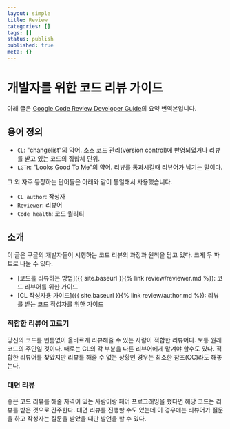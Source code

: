 ```yaml
---
layout: simple
title: Review
categories: []
tags: []
status: publish
published: true
meta: {}
---
```


# 개발자를 위한 코드 리뷰 가이드

아래 글은 [Google Code Review Developer Guide](https://google.github.io/eng-practices/review/)의 요약 번역본입니다.

## 용어 정의
- `CL`: "changelist"의 약어. 소스 코드 관리(version control)에 반영되었거나 리뷰를 받고 있는 코드의 집합체 단위.
- `LGTM`: "Looks Good To Me"의 약어. 리뷰를 통과시킬때 리뷰어가 남기는 말이다.

그 외 자주 등장하는 단어들은 아래와 같이 통일해서 사용했습니다.
- `CL author`: 작성자
- `Reviewer`: 리뷰어
- `Code health`: 코드 퀄리티

## 소개
이 글은 구글의 개발자들이 시행하는 코드 리뷰의 과정과 원칙을 담고 있다. 크게 두 파트로 나눌 수 있다. 

- [코드를 리뷰하는 방법]({{ site.baseurl }}{% link review/reviewer.md %}): 코드 리뷰어를 위한 가이드
- [CL 작성자용 가이드]({{ site.baseurl }}{% link review/author.md %}): 리뷰를 받는 코드 작성자를 위한 가이드

### 적합한 리뷰어 고르기
당신의 코드를 빈틈없이 올바르게 리뷰해줄 수 있는 사람이 적합한 리뷰어다. 보통 원래 코드의 주인일 것이다. 때로는 CL의 각 부분을 다른 리뷰어에게 맡겨야 할수도 있다. 적합한 리뷰어를 찾았지만 리뷰를 해줄 수 없는 상황인 경우는 최소한 참조(CC)라도 해놓는다.

### 대면 리뷰
좋은 코드 리뷰를 해줄 자격이 있는 사람이랑 페어 프로그래밍을 했다면 해당 코드는 리뷰를 받은 것으로 간주한다. 대면 리뷰를 진행할 수도 있는데 이 경우에는 리뷰어가 질문을 하고 작성자는 질문을 받았을 때만 발언을 할 수 있다.
